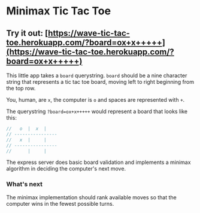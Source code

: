 # Minimax Tic Tac Toe

## Try it out: [https://wave-tic-tac-toe.herokuapp.com/?board=ox+x+++++](https://wave-tic-tac-toe.herokuapp.com/?board=ox+x+++++)

This little app takes a `board` querystring. `board` should be a nine character string that represents a tic tac toe board, moving left to right beginning from the top row.

You, human, are `x`, the computer is `o` and spaces are represented with `+`.

The querystring `?board=ox+x+++++` would represent a board that looks like this:

```js
//   o  |  x  |
// ----------------
//   x  |     |
// ----------------
//      |     |
```

The express server does basic board validation and implements a minimax algorithm in deciding the computer's next move.

### What's next

The minimax implementation should rank available moves so that the computer wins in the fewest possible turns.

